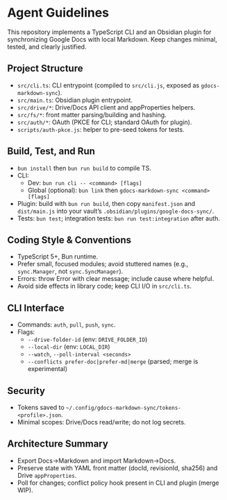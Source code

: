 # Agent Guidelines

This repository implements a TypeScript CLI and an Obsidian plugin for synchronizing Google Docs with local Markdown. Keep changes minimal, tested, and clearly justified.

## Project Structure

- `src/cli.ts`: CLI entrypoint (compiled to `src/cli.js`, exposed as `gdocs-markdown-sync`).
- `src/main.ts`: Obsidian plugin entrypoint.
- `src/drive/*`: Drive/Docs API client and appProperties helpers.
- `src/fs/*`: front matter parsing/building and hashing.
- `src/auth/*`: OAuth (PKCE for CLI; standard OAuth for plugin).
- `scripts/auth-pkce.js`: helper to pre-seed tokens for tests.

## Build, Test, and Run

- `bun install` then `bun run build` to compile TS.
- CLI:
  - Dev: `bun run cli -- <command> [flags]`
  - Global (optional): `bun link` then `gdocs-markdown-sync <command> [flags]`
- Plugin: build with `bun run build`, then copy `manifest.json` and `dist/main.js` into your vault’s `.obsidian/plugins/google-docs-sync/`.
- Tests: `bun test`; integration tests: `bun run test:integration` after auth.

## Coding Style & Conventions

- TypeScript 5+, Bun runtime.
- Prefer small, focused modules; avoid stuttered names (e.g., `sync.Manager`, not `sync.SyncManager`).
- Errors: throw Error with clear message; include cause where helpful.
- Avoid side effects in library code; keep CLI I/O in `src/cli.ts`.

## CLI Interface

- Commands: `auth`, `pull`, `push`, `sync`.
- Flags:
  - `--drive-folder-id` (env: `DRIVE_FOLDER_ID`)
  - `--local-dir` (env: `LOCAL_DIR`)
  - `--watch`, `--poll-interval <seconds>`
  - `--conflicts prefer-doc|prefer-md|merge` (parsed; merge is experimental)

## Security

- Tokens saved to `~/.config/gdocs-markdown-sync/tokens-<profile>.json`.
- Minimal scopes: Drive/Docs read/write; do not log secrets.

## Architecture Summary

- Export Docs→Markdown and import Markdown→Docs.
- Preserve state with YAML front matter (docId, revisionId, sha256) and Drive `appProperties`.
- Poll for changes; conflict policy hook present in CLI and plugin (merge WIP).
